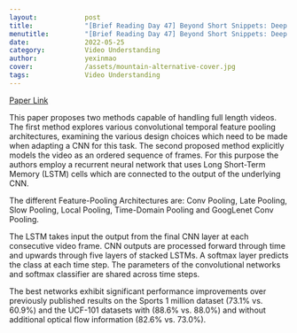 ```yaml
---
layout:            post
title:             "[Brief Reading Day 47] Beyond Short Snippets: Deep Networks for Video Classification"
menutitle:         "[Brief Reading Day 47] Beyond Short Snippets: Deep Networks for Video Classification"
date:              2022-05-25
category:          Video Understanding
author:            yexinmao
cover:             /assets/mountain-alternative-cover.jpg
tags:              Video Understanding
---
```


[Paper Link](https://arxiv.org/abs/1503.08909?context=cs)

This paper proposes two methods capable of handling full length videos. The first method explores various convolutional temporal feature pooling architectures, examining the various design choices which need to be made when adapting a CNN for this task. The second proposed method explicitly models the video as an ordered sequence of frames. For this purpose the authors employ a recurrent neural network that uses Long Short-Term Memory (LSTM) cells which are connected to the output of the underlying CNN.

The different Feature-Pooling Architectures are: Conv Pooling, Late Pooling, Slow Pooling, Local Pooling, Time-Domain Pooling and GoogLenet Conv Pooling. 

The LSTM takes input the output from the final CNN layer at each consecutive video frame. CNN outputs are processed forward through time and upwards through five layers of stacked LSTMs. A softmax layer predicts the class at each time step. The parameters of the convolutional networks and softmax classifier are shared across time steps.

The best networks exhibit significant performance improvements over previously published results on the Sports 1 million dataset (73.1% vs. 60.9%) and the UCF-101 datasets with (88.6% vs. 88.0%) and without additional optical flow information (82.6% vs. 73.0%).

